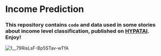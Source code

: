 # Income Prediction
### This repository contains ```code``` and data used in some stories about income level classification, published on [**HYPATAI**](https://medium.com/hypatai). Enjoy!
![1__79RisLsF-Bp5STav-wTfA](https://user-images.githubusercontent.com/45853328/108592784-a2d7ec80-7380-11eb-9758-e0fee4a73675.png)

